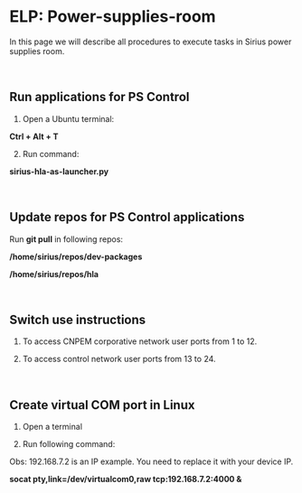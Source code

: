 # ELP: Power-supplies-room

In this page we will describe all procedures to execute tasks in Sirius power supplies room.

<br>

##  Run applications for PS Control 

1. Open a Ubuntu terminal:

**Ctrl + Alt + T**

2. Run command:

**sirius-hla-as-launcher.py**

<br>

##  Update repos for PS Control applications 

Run **git pull** in following repos:

**/home/sirius/repos/dev-packages**

**/home/sirius/repos/hla**

<br>

##  Switch use instructions 

1. To access CNPEM corporative network user ports from 1 to 12.

2. To access control network user ports from 13 to 24.

<br>

##  Create virtual COM port in Linux 

1. Open a terminal

2. Run following command:

Obs: 192.168.7.2 is an IP example. You need to replace it with your device IP.

**socat pty,link=/dev/virtualcom0,raw tcp:192.168.7.2:4000 &**
